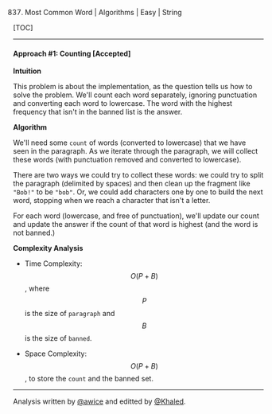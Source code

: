 837. Most Common Word | Algorithms | Easy | String

[TOC]

---

#### Approach #1: Counting [Accepted]

**Intuition**

This problem is about the implementation, as the question tells us how to solve the problem. We'll count each word separately, ignoring punctuation and converting each word to lowercase. The word with the highest frequency that isn't in the banned list is the answer.

**Algorithm**

We'll need some `count` of words (converted to lowercase) that we have seen in the paragraph. As we iterate through the paragraph, we will collect these words (with punctuation removed and converted to lowercase).

There are two ways we could try to collect these words: we could try to split the paragraph (delimited by spaces) and then clean up the fragment like `"Bob!"` to be `"bob"`. Or, we could add characters one by one to build the next word, stopping when we reach a character that isn't a letter.

For each word (lowercase, and free of punctuation), we'll update our count and update the answer if the count of that word is highest (and the word is not banned.)



**Complexity Analysis**

- Time Complexity: $$O(P + B)$$, where $$P$$ is the size of `paragraph` and $$B$$ is the size of `banned`.

- Space Complexity: $$O(P + B)$$, to store the `count` and the banned set.

---

Analysis written by [@awice](https://leetcode.com/awice) and editted by [@Khaled](https://leetcode.com/khaled-ali).
